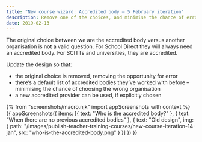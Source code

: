 ```yaml
---
title: "New course wizard: Accredited body – 5 February iteration"
description: Remove one of the choices, and minimise the chance of error.
date: 2019-02-13
---
```


The original choice between we are the accredited body versus another organisation is not a valid question. For School Direct they will always need an accredited body. For SCITTs and universities, they are accredited.

Update the design so that:

* the original choice is removed, removing the opportunity for error
* there’s a default list of accredited bodies they’ve worked with before – minimising the chance of choosing the wrong organisation
* a new accredited provider can be used, if explicitly chosen

{% from "screenshots/macro.njk" import appScreenshots with context %}
{{ appScreenshots({
  items: [{
    text: "Who is the accredited body?"
  }, {
    text: "When there are no previous accredited bodies"
  }, {
    text: "Old design",
    img: {
      path: "/images/publish-teacher-training-courses/new-course-iteration-14-jan",
      src: "who-is-the-accredited-body.png"
    }
  }]
}) }}

